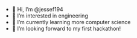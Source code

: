 - 👋 Hi, I’m @jessef194
- 👀 I’m interested in engineering
- 🌱 I’m currently learning more computer science
- 💞️ I’m looking forward to my first hackathon!

<!---
jessef194/jessef194 is a ✨ special ✨ repository because its `README.md` (this file) appears on your GitHub profile.
You can click the Preview link to take a look at your changes.
--->
